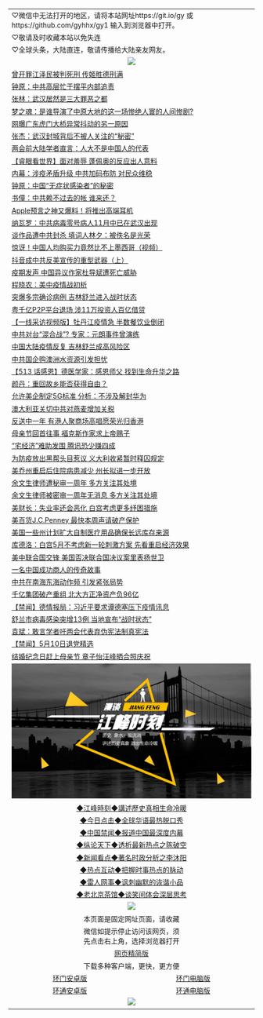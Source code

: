  <table>
 
<tr>
<td colspan="2" align=left>
♡微信中无法打开的地区，请将本站网址https://git.io/gy 或 https://github.com/gyhhx/gy1 输入到浏览器中打开。 
 </td>
</tr>
 <tr>
 <td colspan="2" align=left>
♡敬请及时收藏本站以免失连
 </td>
   <tr>
<td colspan="2" align=left>
♡全球头条，大陆直连，敬请传播给大陆亲友网友。
 </td>
</tr>
 
 <tr>
    <td colspan="2" align=center><img src="https://cdn.jsdelivr.net/gh/gyoupiodf/im1/%E7%BD%91%E9%97%A8%E6%96%B0%E9%97%BB1.jpg"></td>
 </tr>
 

<tr><td colspan="2" align="left"><a href="https://img.xdraf.store/?name=c1169128&key=ygwgqhhegmyfhual&from=gy">曾开罪江泽民被判死刑 传姬胜德刑满</a></td></tr>
<tr><td colspan="2" align="left"><a href="https://img.xdraf.store/?name=c1169143&key=ygwgqhhegmyfhual&from=gy">钟原：中共高层忙于摆平内部追责</a></td></tr>
<tr><td colspan="2" align="left"><a href="https://img.xdraf.store/?name=c1169130&key=ygwgqhhegmyfhual&from=gy">张林：武汉居然是三大罪恶之都</a></td></tr>
<tr><td colspan="2" align="left"><a href="https://img.xdraf.store/?name=c1169132&key=ygwgqhhegmyfhual&from=gy">梦之魂：是谁导演了中原大地的这一场惨绝人寰的人间惨剧?</a></td></tr>
<tr><td colspan="2" align="left"><a href="https://img.xdraf.store/?name=c1169135&key=ygwgqhhegmyfhual&from=gy">网曝广东虎门大桥异常抖动的另一原因</a></td></tr>
<tr><td colspan="2" align="left"><a href="https://img.xdraf.store/?name=c1169137&key=ygwgqhhegmyfhual&from=gy">张杰：武汉封城背后不被人关注的“秘密”</a></td></tr>
<tr><td colspan="2" align="left"><a href="https://img.xdraf.store/?name=c1169114&key=ygwgqhhegmyfhual&from=gy">两会前大陆学者直言：人大不是中国人的代表</a></td></tr>
<tr><td colspan="2" align="left"><a href="https://img.xdraf.store/?name=c1169139&key=ygwgqhhegmyfhual&from=gy">【睿眼看世界】面对羞辱 蓬佩奥的反应出人意料</a></td></tr>
<tr><td colspan="2" align="left"><a href="https://img.xdraf.store/?name=c1169125&key=ygwgqhhegmyfhual&from=gy">内幕：涉疫矛盾升级 中共加码布防 对民众维稳</a></td></tr>
<tr><td colspan="2" align="left"><a href="https://img.xdraf.store/?name=c1169116&key=ygwgqhhegmyfhual&from=gy">钟原：中国“无症状感染者”的秘密</a></td></tr>
<tr><td colspan="2" align="left"><a href="https://img.xdraf.store/?name=c1169133&key=ygwgqhhegmyfhual&from=gy">书僮：中共赖不过去的帐 谁来还？</a></td></tr>
<tr><td colspan="2" align="left"><a href="https://img.xdraf.store/?name=c1169122&key=ygwgqhhegmyfhual&from=gy">Apple预言之神又爆料！将推出高端耳机</a></td></tr>
<tr><td colspan="2" align="left"><a href="https://img.xdraf.store/?name=c1169117&key=ygwgqhhegmyfhual&from=gy">纳瓦罗：中共病毒零号病人11月中已在武汉出现</a></td></tr>
<tr><td colspan="2" align="left"><a href="https://img.xdraf.store/?name=c1169136&key=ygwgqhhegmyfhual&from=gy">谈作品遭中共封杀 填词人林夕：被佚名是光荣</a></td></tr>
<tr><td colspan="2" align="left"><a href="https://img.xdraf.store/?name=c1169138&key=ygwgqhhegmyfhual&from=gy">惊讶！中国人均购买力竟然比不上墨西哥（视频）</a></td></tr>
<tr><td colspan="2" align="left"><a href="https://img.xdraf.store/?name=c1169141&key=ygwgqhhegmyfhual&from=gy">抖音成中共反美宣传的重型武器（上）</a></td></tr>
<tr><td colspan="2" align="left"><a href="https://img.xdraf.store/?name=c1169113&key=ygwgqhhegmyfhual&from=gy">疫期发声 中国异议作家杜导斌遭死亡威胁</a></td></tr>
<tr><td colspan="2" align="left"><a href="https://img.xdraf.store/?name=c1169131&key=ygwgqhhegmyfhual&from=gy">程晓农：美中疫情战初析</a></td></tr>
<tr><td colspan="2" align="left"><a href="https://img.xdraf.store/?name=c1169126&key=ygwgqhhegmyfhual&from=gy">突爆多宗确诊病例 吉林舒兰进入战时状态</a></td></tr>
<tr><td colspan="2" align="left"><a href="https://img.xdraf.store/?name=c1169145&key=ygwgqhhegmyfhual&from=gy">粤千亿P2P平台退场 涉11万投资人百亿借贷</a></td></tr>
<tr><td colspan="2" align="left"><a href="https://img.xdraf.store/?name=c1169140&key=ygwgqhhegmyfhual&from=gy">【一线采访视频版】牡丹江疫情急 半数餐饮业倒闭</a></td></tr>
<tr><td colspan="2" align="left"><a href="https://img.xdraf.store/?name=c1169146&key=ygwgqhhegmyfhual&from=gy">中共对台“混合战”? 专家：元朗事件曾演练</a></td></tr>
<tr><td colspan="2" align="left"><a href="https://img.xdraf.store/?name=c1169148&key=ygwgqhhegmyfhual&from=gy">中国大陆疫情反复 吉林舒兰成高风险区</a></td></tr>
<tr><td colspan="2" align="left"><a href="https://img.xdraf.store/?name=c1169124&key=ygwgqhhegmyfhual&from=gy">中共国企购澳洲水资源引发担忧</a></td></tr>
<tr><td colspan="2" align="left"><a href="https://img.xdraf.store/?name=c1169142&key=ygwgqhhegmyfhual&from=gy">【513 话感恩】德医学家：感恩师父 找到生命升华之路</a></td></tr>
<tr><td colspan="2" align="left"><a href="https://img.xdraf.store/?name=c1169115&key=ygwgqhhegmyfhual&from=gy">颜丹：重回故乡能否获得自由？</a></td></tr>
<tr><td colspan="2" align="left"><a href="https://img.xdraf.store/?name=c1169123&key=ygwgqhhegmyfhual&from=gy">允许美企制定5G标准 分析：不涉及解封华为</a></td></tr>
<tr><td colspan="2" align="left"><a href="https://img.xdraf.store/?name=c1169109&key=ygwgqhhegmyfhual&from=gy">澳大利亚关切中共对燕麦增加关税</a></td></tr>
<tr><td colspan="2" align="left"><a href="https://img.xdraf.store/?name=c1169119&key=ygwgqhhegmyfhual&from=gy">反送中一年 有港人聚商场高唱愿荣光归香港</a></td></tr>
<tr><td colspan="2" align="left"><a href="https://img.xdraf.store/?name=c1169112&key=ygwgqhhegmyfhual&from=gy">母亲节回首往事  福克斯作家求上帝赐子</a></td></tr>
<tr><td colspan="2" align="left"><a href="https://img.xdraf.store/?name=c1169121&key=ygwgqhhegmyfhual&from=gy">“宅经济”难助发围 腾讯恐少赚四成</a></td></tr>
<tr><td colspan="2" align="left"><a href="https://img.xdraf.store/?name=c1169107&key=ygwgqhhegmyfhual&from=gy">为防疫放出黑帮头目惹议 义大利收紧暂时释囚规定</a></td></tr>
<tr><td colspan="2" align="left"><a href="https://img.xdraf.store/?name=c1169129&key=ygwgqhhegmyfhual&from=gy">美乔州重启后住院病患减少 州长拟进一步开放</a></td></tr>
<tr><td colspan="2" align="left"><a href="https://img.xdraf.store/?name=c1169147&key=ygwgqhhegmyfhual&from=gy">余文生律师遭秘审一周年 多方关注其处境</a></td></tr>
<tr><td colspan="2" align="left"><a href="https://img.xdraf.store/?name=c1169120&key=ygwgqhhegmyfhual&from=gy">余文生律师被密审一周年无消息 多方关注其处境</a></td></tr>
<tr><td colspan="2" align="left"><a href="https://img.xdraf.store/?name=c1169108&key=ygwgqhhegmyfhual&from=gy">美财长：失业率还会恶化 白宫考虑更多纾困措施</a></td></tr>
<tr><td colspan="2" align="left"><a href="https://img.xdraf.store/?name=c1169105&key=ygwgqhhegmyfhual&from=gy">美百货J.C.Penney 最快本周声请破产保护</a></td></tr>
<tr><td colspan="2" align="left"><a href="https://img.xdraf.store/?name=c1169118&key=ygwgqhhegmyfhual&from=gy">美国一些州计划扩大自制医疗用品确保长远库存来源</a></td></tr>
<tr><td colspan="2" align="left"><a href="https://img.xdraf.store/?name=c1169106&key=ygwgqhhegmyfhual&from=gy">库德洛：白宫5月不考虑新一轮刺激方案 先看重启经济效果</a></td></tr>
<tr><td colspan="2" align="left"><a href="https://img.xdraf.store/?name=c1169152&key=ygwgqhhegmyfhual&from=gy">美中联合国交锋 美国否决联合国决议案里表扬世卫</a></td></tr>
<tr><td colspan="2" align="left"><a href="https://img.xdraf.store/?name=c1168899&key=ygwgqhhegmyfhual&from=gy">一名中国成功商人的传奇故事</a></td></tr>
<tr><td colspan="2" align="left"><a href="https://img.xdraf.store/?name=c1169150&key=ygwgqhhegmyfhual&from=gy">中共在南海东海动作频 引发紧张局势</a></td></tr>
<tr><td colspan="2" align="left"><a href="https://img.xdraf.store/?name=c1169151&key=ygwgqhhegmyfhual&from=gy">千亿集团破产重组 北大方正净资产负96亿</a></td></tr>
<tr><td colspan="2" align="left"><a href="https://img.xdraf.store/?name=c1169156&key=ygwgqhhegmyfhual&from=gy">【禁闻】德情报局：习近平要求谭德塞压下疫情讯息</a></td></tr>
<tr><td colspan="2" align="left"><a href="https://img.xdraf.store/?name=c1169155&key=ygwgqhhegmyfhual&from=gy">舒兰市病毒感染突增13例 当地宣布“战时状态”</a></td></tr>
<tr><td colspan="2" align="left"><a href="https://img.xdraf.store/?name=c1169154&key=ygwgqhhegmyfhual&from=gy">袁斌：敢言学者吁两会代表弃伪宪法制真宪法</a></td></tr>
<tr><td colspan="2" align="left"><a href="https://img.xdraf.store/?name=c1169153&key=ygwgqhhegmyfhual&from=gy">【禁闻】5月10日退党精选</a></td></tr>
<tr><td colspan="2" align="left"><a href="https://img.xdraf.store/?name=c1169149&key=ygwgqhhegmyfhual&from=gy">结婚纪念日赶上母亲节 章子怡汪峰晒合照庆祝</a></td></tr>

 <tr>
   <td colspan="2" align=center><img src="https://github.com/gyoupiodf/im1/blob/master/jf-1.jpg"></td>
  </tr>
   <tr>
   <td colspan="2" align=center> 
<a href="https://img.xdraf.store/oo.aspx?name=c922850&key=ygwgqhhegmyfhual&from=gy&tag=9877">◆江峰時刻◆講述歷史真相生命冷暖</a><br/>
    </td>
  </tr>
   <tr>
   <td colspan="2" align=center> 
<a href="https://img.xdraf.store/oo.aspx?name=c816850&key=ygwgqhhegmyfhual&from=gy&tag=9877">◆今日点击◆全球华语最热脱口秀</a><br/>
    </td>
  </tr>
  <tr>
  <td colspan="2" align=center>
<a href="https://img.xdraf.store/oo.aspx?name=c816860&key=ygwgqhhegmyfhual&from=gy&tag=99733110">◆中国禁闻◆报道中国最深度内幕</a><br/>
   </tr>
  <tr>
     <td colspan="2" align=center>
<a href="https://img.xdraf.store/oo.aspx?name=c816855&key=ygwgqhhegmyfhual&from=gy&tag=997110">◆纵论天下◆透析最新热点之陈破空</a><br/>
   </tr>
   <tr>
      <td colspan="2" align=center>
<a href="https://img.xdraf.store/oo.aspx?name=c838308&key=ygwgqhhegmyfhual&from=gy&tag=9973110">◆新闻看点◆著名时政分析之李沐阳</a><br/>
   </tr>
   <tr>
     <td colspan="2" align=center>
<a href="https://img.xdraf.store/oo.aspx?name=c816852&key=ygwgqhhegmyfhual&from=gy&tag=9733110">◆热点互动◆把握时事热点的脉动</a><br/>
   </tr>
   <tr>
      <td colspan="2" align=center>
<a href="https://img.xdraf.store/oo.aspx?name=c816694&key=ygwgqhhegmyfhual&from=gy&tag=93310">◆雷人网事◆讽刺幽默的诙谐小品</a><br/>
   </tr>
   <tr>
    <td colspan="2" align=center>
<a href="https://img.xdraf.store/oo.aspx?name=c816650&key=ygwgqhhegmyfhual&from=gy&tag=9973110">◆老北京茶馆◆谈笑间体会深层思考</a><br/>
   </tr>

  <tr>
    <td colspan="2" align="center"><img src="https://cdn.jsdelivr.net/gh/opipe/up/oGate65.jpg"/></td>
  </tr>
  <tr>
    <td colspan="2" align="center">本页面是固定网址页面，请收藏</td>
  <tr>
  <tr>
    <td colspan="2" align="center">微信如提示停止访问该网页，须<br/>先点击右上角，选择浏览器打开</td>
  <tr>
  <tr>
    <td colspan="2" align="center"><a href="https://gitcdn.xyz/cdn/otiny/up/master/show004.htm">网页精简版</a></td>
  </tr>
  <tr>
    <td colspan="2" align="center">下载多种客户端，更快，更方便</td>
  <tr>
  <tr>
    <td align="center"><a href="https://cdn.jsdelivr.net/gh/opipe/up/oGatea.apk">环门安卓版</a></td>
    <td align="center"><a href="https://cdn.jsdelivr.net/gh/opipe/up/oGate.zip">环门电脑版</a></td>
  </tr>
  <tr>
    <td align="center"><a href="https://cdn.jsdelivr.net/gh/opipe/up/oPipe.apk">环通安卓版</a></td>
    <td align="center"><a href="https://raw.githubusercontent.com/opipe/up/master/oPipe.zip">环通电脑版</a></td>
  </tr>
  <tr>
    <td colspan="2" align="center"><img src="https://cdn.jsdelivr.net/gh/opipe/up/oGate640.jpg"/></td>
  </tr>
</table>
